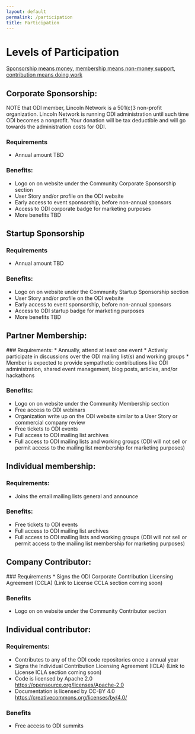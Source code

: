 ```yaml
---
layout: default
permalink: /participation
title: Participation
---
```


# Levels of Participation
[Sponsorship means money](#sponsorship), [membership means non-money support](#membership), [contribution means doing work](#contributor)

<h2><a name="sponsorship">Corporate Sponsorship:</a></h2>
NOTE that ODI member, Lincoln Network is a 501(c)3 non-profit organization. Lincoln Network is running ODI administration until such time ODI becomes a nonprofit. Your donation will be tax deductible and will go towards the administration costs for ODI.

### Requirements
* Annual amount TBD

### Benefits:
* Logo on on website under the Community Corporate Sponsorship section
* User Story and/or profile on the ODI website
* Early access to event sponsorship, before non-annual sponsors
* Access to ODI corporate badge for marketing purposes
* More benefits TBD

## Startup Sponsorship
### Requirements
* Annual amount TBD

### Benefits:
* Logo on on website under the Community Startup Sponsorship section
* User Story and/or profile on the ODI website
* Early access to event sponsorship, before non-annual sponsors
* Access to ODI startup badge for marketing purposes
* More benefits TBD

<h2><a name="membership">Partner Membership:</a></h2> 
### Requirements:
<!--* Send people to the ODI Summits -->
* Annually, attend at least one event
* Actively participate in discussions over the ODI mailing list(s) and working groups
* Member is expected to provide sympathetic contributions like ODI administration, shared event management, blog posts, articles, and/or hackathons

### Benefits:
* Logo on on website under the Community Membership section
* Free access to ODI webinars
* Organization write up on the ODI website similar to a User Story or commercial company review
* Free tickets to ODI events
* Full access to ODI mailing list archives
* Full access to ODI mailing lists and working groups (ODI will not sell or permit access to the mailing list membership for marketing purposes)

## Individual membership: 
### Requirements:
* Joins the email mailing lists general and announce

### Benefits:
* Free tickets to ODI events
* Full access to ODI mailing list archives
* Full access to ODI mailing lists and working groups (ODI will not sell or permit access to the mailing list membership for marketing purposes)

<h2><a name="contributor">Company Contributor:</a></h2>
### Requirements
* Signs the ODI Corporate Contribution Licensing Agreement (CCLA) (Link to License CCLA section coming soon)

### Benefits
* Logo on on website under the Community Contributor section

## Individual contributor: 
### Requirements:
* Contributes to any of the ODI code repositories once a annual year
* Signs the Individual Contribution Licensing Agreement (ICLA) (Link to License ICLA section coming soon)
* Code is licensed by Apache 2.0 https://opensource.org/licenses/Apache-2.0
* Documentation is licensed by CC-BY 4.0 https://creativecommons.org/licenses/by/4.0/

### Benefits
* Free access to ODI summits
